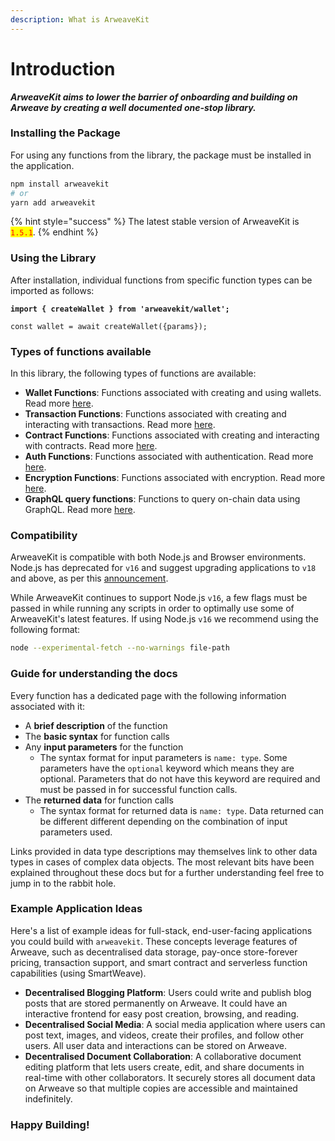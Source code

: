 ```yaml
---
description: What is ArweaveKit
---
```


# Introduction

_**ArweaveKit aims to lower the barrier of onboarding and building on Arweave by creating a well documented one-stop library.**_

### Installing the Package

For using any functions from the library, the package must be installed in the application.

```bash
npm install arweavekit
# or
yarn add arweavekit 
```

{% hint style="success" %}
The latest stable version of ArweaveKit is <mark style="color:red;">`1.5.1`</mark>.
{% endhint %}

### Using the Library

After installation, individual functions from specific function types can be imported as follows:

<pre class="language-javascript"><code class="lang-javascript"><strong>import { createWallet } from 'arweavekit/wallet';
</strong>
const wallet = await createWallet({params});
</code></pre>

### Types of functions available&#x20;

In this library, the following types of functions are available:

* **Wallet Functions**: Functions associated with creating and using wallets. Read more [here](wallets/introduction.md).
* **Transaction Functions**: Functions associated with creating and interacting with transactions. Read more [here](transactions/introduction.md).
* **Contract Functions**: Functions associated with creating and interacting with contracts. Read more [here](smart-contracts/introduction-to-smart-contracts.md).
* **Auth Functions**: Functions associated with authentication. Read more [here](auth/introduction-to-auth.md).
* **Encryption Functions**: Functions associated with encryption. Read more [here](encryption/introduction-to-encryption.md).
* **GraphQL query functions**: Functions to query on-chain data using GraphQL. Read more [here](broken-reference).

### Compatibility

ArweaveKit is compatible with both Node.js and Browser environments. Node.js has deprecated for `v16` and suggest upgrading applications to `v18` and above, as per this [announcement](https://x.com/nodejs/status/1701309614263001569?s=20).

While ArweaveKit continues to support Node.js `v16`, a few flags must be passed in while running any scripts in order to optimally use some of ArweaveKit's latest features. If using Node.js `v16` we recommend using the following format:

```bash
node --experimental-fetch --no-warnings file-path
```

### Guide for understanding the docs

Every function has a dedicated page with the following information associated with it:

* A **brief description** of the function
* The **basic syntax** for function calls
* Any **input parameters** for the function
  * The syntax format for input parameters is `name: type`. Some parameters have the `optional` keyword which means they are optional. Parameters that do not have this keyword are required and must be passed in for successful function calls.
* The **returned data** for function calls
  * The syntax format for returned data is `name: type`. Data returned can be different different depending on the combination of input parameters used.

Links provided in data type descriptions may themselves link to other data types in cases of complex data objects. The most relevant bits have been explained throughout these docs but for a further understanding feel free to jump in to the rabbit hole.

### Example Application Ideas

Here's a list of example ideas for full-stack, end-user-facing applications you could build with `arweavekit`. These concepts leverage features of Arweave, such as decentralised data storage, pay-once store-forever pricing, transaction support, and smart contract and serverless function capabilities (using SmartWeave).

* **Decentralised Blogging Platform**: Users could write and publish blog posts that are stored permanently on Arweave. It could have an interactive frontend for easy post creation, browsing, and reading.
* **Decentralised Social Media**: A social media application where users can post text, images, and videos, create their profiles, and follow other users. All user data and interactions can be stored on Arweave.
* **Decentralised Document Collaboration**: A collaborative document editing platform that lets users create, edit, and share documents in real-time with other collaborators. It securely stores all document data on Arweave so that multiple copies are accessible and maintained indefinitely.

### Happy Building!
